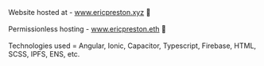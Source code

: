 <div>Website hosted at - <a href='https//www.ericpreston.xyz'>www.ericpreston.xyz</a> 🛜</div>
<br>
<div>Permissionless hosting - <a href='https//www.ericpreston.eth.limo'>www.ericpreston.eth</a> 🛜</div>
<br>
<div>Technologies used = Angular, Ionic, Capacitor, Typescript, Firebase, HTML, SCSS, IPFS, ENS, etc.</div>
